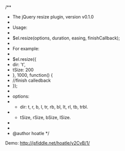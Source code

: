/**
 * The jQuery resize plugin, version v0.1.0
 *
 * Usage:
 *
 * $el.resize(options, duration, easing, finishCallback);
 *
 * For example:
 *
 * $el.resize({
 *   dir: 't',
 *   tSize: 200
 * }, 1000, function() {
 *   //finish calledback
 * });
 *
 * options:
 * - dir: t, r, b, l, tr, rb, bl, lt, rl, tb, trbl.
 * - tSize, rSize, bSize, lSize.
 *
 *
 * @author hoatle
 */

 Demo: http://jsfiddle.net/hoatle/y2CvB/1/
